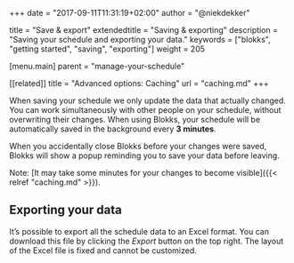 +++
date            = "2017-09-11T11:31:19+02:00"
author          = "@niekdekker"

title           = "Save & export"
extendedtitle   = "Saving & exporting"
description     = "Saving your schedule and exporting your data."
keywords        = ["blokks", "getting started", "saving", "exporting"]
weight          = 205

[menu.main]
parent          = "manage-your-schedule"

[[related]]
title = "Advanced options: Caching"
url = "caching.md"
+++

When saving your schedule we only update the data that actually changed. You can work simultaneously with other people on your schedule, without overwriting their changes. When using Blokks, your schedule will be automatically saved in the background every **3 minutes**.

When you accidentally close Blokks before your changes were saved, Blokks will show a popup reminding you to save your data before leaving.

<span class='note'>Note: [It may take some minutes for your changes to become visible]({{< relref "caching.md" >}}).</span>

## Exporting your data
It’s possible to export all the schedule data to an Excel format. You can download this file by clicking the *Export* button on the top right. The layout of the Excel file is fixed and cannot be customized.